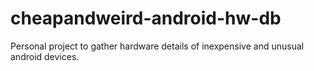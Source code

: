 cheapandweird-android-hw-db
===========================

Personal project to gather hardware details of inexpensive and unusual android devices.
